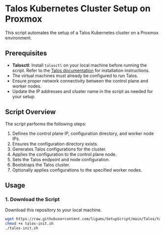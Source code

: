 # Talos Kubernetes Cluster Setup on Proxmox

This script automates the setup of a Talos Kubernetes cluster on a Proxmox environment. 

## Prerequisites

- **Talosctl**: Install `talosctl` on your local machine before running the script. Refer to the [Talos documentation](https://talos.dev/docs/) for installation instructions.
- The virtual machines must already be configured to run Talos.
- Ensure proper network connectivity between the control plane and worker nodes.
- Update the IP addresses and cluster name in the script as needed for your setup.

## Script Overview

The script performs the following steps:

1. Defines the control plane IP, configuration directory, and worker node IPs.
2. Ensures the configuration directory exists.
3. Generates Talos configurations for the cluster.
4. Applies the configuration to the control plane node.
5. Sets the Talos endpoint and node configuration.
6. Bootstraps the Talos cluster.
7. Optionally applies configurations to the specified worker nodes.

## Usage

### 1. Download the Script

Download this repository to your local machine.

```bash
wget https://raw.githubusercontent.com/ligums/SetupScript/main/Talos/talos-init.sh
chmod +x talos-init.sh
./talos-init.sh